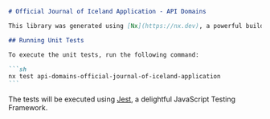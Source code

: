 ````markdown
# Official Journal of Iceland Application - API Domains

This library was generated using [Nx](https://nx.dev), a powerful build system with a modern dev experience.

## Running Unit Tests

To execute the unit tests, run the following command:

```sh
nx test api-domains-official-journal-of-iceland-application
```
````

The tests will be executed using [Jest](https://jestjs.io), a delightful JavaScript Testing Framework.

```

```
